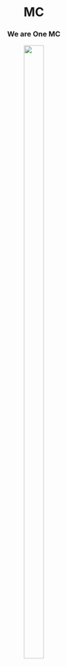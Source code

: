 <h1 align="center"> MC </h1>
<h3 align="center"> We are One MC </h3>

<p align="center">
  <img src="https://avatars.githubusercontent.com/u/147811032?v=4" width="30%" height="60%">
</p>

